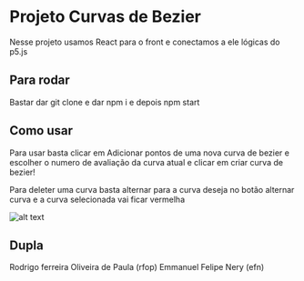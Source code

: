 # Projeto Curvas de Bezier

Nesse projeto usamos React para o front e conectamos a ele lógicas do p5.js


## Para rodar

Bastar dar git clone e dar npm i e depois npm start

## Como usar

Para usar basta clicar em Adicionar pontos de uma nova curva de bezier e escolher o numero de avaliação da curva atual e clicar em criar curva de bezier!

Para deleter uma curva basta alternar para a curva deseja no botão alternar curva e a curva selecionada vai ficar vermelha

![alt text](https://i.imgur.com/s3ZuRgP.png)
## Dupla

Rodrigo ferreira Oliveira de Paula (rfop)
Emmanuel Felipe Nery (efn)


